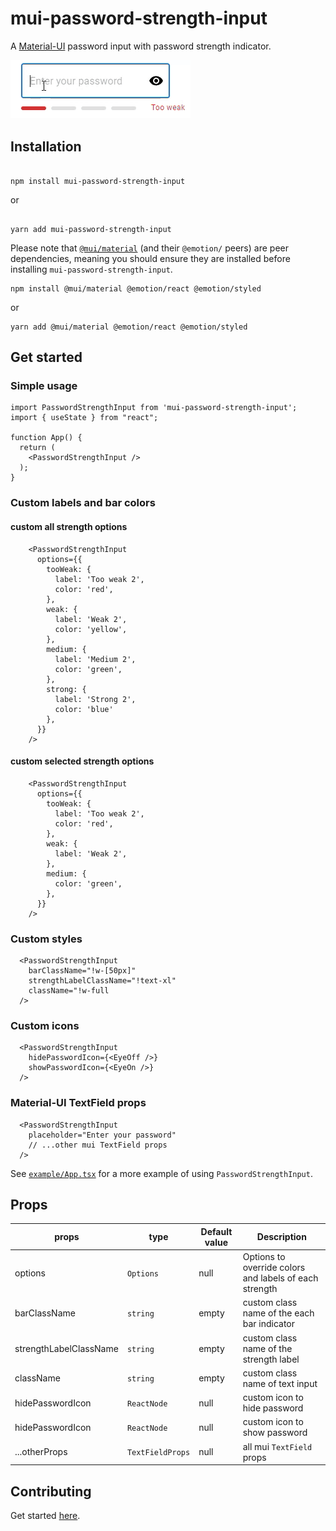 # mui-password-strength-input

<p align="center">

A <a href="https://mui.com/material-ui/getting-started/overview/">Material-UI</a> password input with password strength indicator.
</p>


![Gif](https://github.com/tiavina-mika/mui-password-strength-input/blob/main/screenshots/example.gif)

## Installation

```shell

npm install mui-password-strength-input

```
or
```shell

yarn add mui-password-strength-input

```
Please note that [`@mui/material`](https://mui.com/material-ui/getting-started/installation/) (and their `@emotion/` peers) are peer dependencies, meaning you should ensure they are installed before installing `mui-password-strength-input`.

```shell
npm install @mui/material @emotion/react @emotion/styled
```
or
```shell
yarn add @mui/material @emotion/react @emotion/styled
```

## Get started

### Simple usage

```tsx
import PasswordStrengthInput from 'mui-password-strength-input';
import { useState } from "react";

function App() {
  return (
    <PasswordStrengthInput />
  );
}
```

### Custom labels and bar colors
#### custom all strength options
```tsx
    <PasswordStrengthInput
      options={{
        tooWeak: {
          label: 'Too weak 2',
          color: 'red',
        },
        weak: {
          label: 'Weak 2',
          color: 'yellow',
        },
        medium: {
          label: 'Medium 2',
          color: 'green',
        },
        strong: {
          label: 'Strong 2',
          color: 'blue'
        },
      }}
    />
```

#### custom selected strength options
```tsx
    <PasswordStrengthInput
      options={{
        tooWeak: {
          label: 'Too weak 2',
          color: 'red',
        },
        weak: {
          label: 'Weak 2',
        },
        medium: {
          color: 'green',
        },
      }}
    />
```

### Custom styles

```tsx
  <PasswordStrengthInput
    barClassName="!w-[50px]"
    strengthLabelClassName="!text-xl"
    className="!w-full
  />
```

### Custom icons

```tsx
  <PasswordStrengthInput
    hidePasswordIcon={<EyeOff />}
    showPasswordIcon={<EyeOn />}
  />
```


### Material-UI TextField props

```tsx
  <PasswordStrengthInput
    placeholder="Enter your password"
    // ...other mui TextField props
  />
```

See [`example/App.tsx`](https://github.com/tiavina-mika/mui-password-strength-input/tree/main/example) for a more example of using `PasswordStrengthInput`.

## Props

|props |type                          | Default value                         | Description |
|----------------|-------------------------------|-----------------------------|-----------------------------|
|options|`Options`|null|Options to override colors and labels of each strength
|barClassName|`string`|empty|custom class name of the each bar indicator
|strengthLabelClassName|`string`|empty|custom class name of the strength label
|className|`string`|empty|custom class name of text input
|hidePasswordIcon|`ReactNode`|null|custom icon to hide password
|hidePasswordIcon|`ReactNode`|null|custom icon to show password
|...otherProps|`TextFieldProps`|null|all mui `TextField` props

## Contributing

Get started [here](https://github.com/tiavina-mika/mui-password-strength-input/blob/main/CONTRIBUTING.md).
